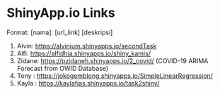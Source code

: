 # ShinyApp.io Links
Format: [nama]: [url_link] [deskripsi]
1. Alvin: https://alvinium.shinyapps.io/secondTask
2. Alfi: https://alfidhia.shinyapps.io/shiny_kamis/
3. Zidane: https://pzidaneh.shinyapps.io/2_covid/ (COVID-19 ARIMA Forecast from OWID Database)
4. Tony : https://jokogemblong.shinyapps.io/SimpleLinearRegression/
5. Kayla : https://kaylafjas.shinyapps.io/task2shiny/

